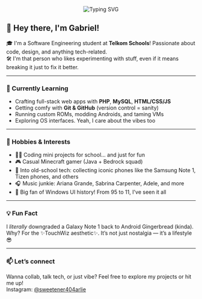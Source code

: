 
<p align="center">
  <img src="https://readme-typing-svg.demolab.com?font=Fira+Code&size=24&pause=1000&color=F75C7E&center=true&vCenter=true&width=600&lines=Hey%2C+I'm+Gabriel!;Also+known+as+Akhmad+Supriyadi;Or+Arlie+Lou...+sometimes;Or+even+Muratake+Yamada+%F0%9F%91%80;Welcome+to+my+GitHub+Universe+%F0%9F%8C%9F" alt="Typing SVG" />
</p>

## 👋 Hey there, I'm Gabriel! 

🎓 I'm a Software Engineering student at **Telkom Schools**! Passionate about code, design, and anything tech-related.  
🛠️ I'm that person who likes experimenting with stuff, even if it means breaking it just to fix it better.

---

### 🚀 Currently Learning
- Crafting full-stack web apps with **PHP**, **MySQL**, **HTML/CSS/JS**
- Getting comfy with **Git & GitHub** (version control = sanity)
- Running custom ROMs, modding Androids, and taming VMs
- Exploring OS interfaces. Yeah, I care about the vibes too

---

### 🎯 Hobbies & Interests
- 👨‍💻 Coding mini projects for school... and just for fun
- 🎮 Casual Minecraft gamer (Java + Bedrock squad)
- 📱 Into old-school tech: collecting iconic phones like the Samsung Note 1, Tizen phones, and others
- 🎧 Music junkie: Ariana Grande, Sabrina Carpenter, Adele, and more
- 🧠 Big fan of Windows UI history! From 95 to 11, I've seen it all

---

### 💡 Fun Fact
I *literally* downgraded a Galaxy Note 1 back to Android Gingerbread (kinda).  
Why? For the ✨TouchWiz aesthetic✨. It’s not just nostalgia — it’s a lifestyle 😎

---

### 📫 Let’s connect
Wanna collab, talk tech, or just vibe? Feel free to explore my projects or hit me up! <br>
Instagram: <a href="https://www.instagram.com/sweetener404arlie" target="_blank">@sweetener404arlie</a>
